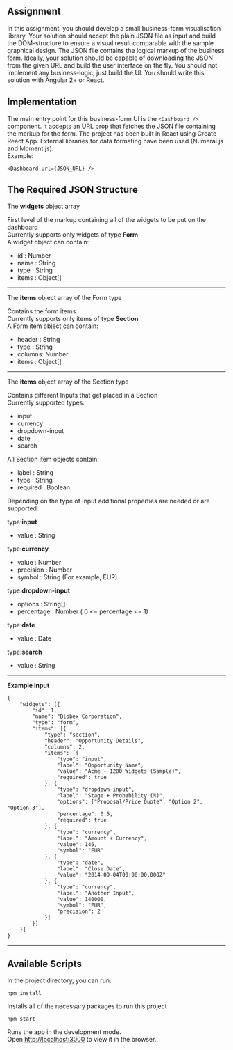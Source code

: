 ## Assignment

In this assignment, you should develop a small business-form visualisation library.
Your solution should accept the plain JSON file as input and build the DOM-structure
to ensure a visual result comparable with the sample graphical design.
The JSON file contains the logical markup of the business form.
Ideally, your solution should be capable of downloading the JSON from the given URL
and build the user interface on the fly.
You should not implement any business-logic, just build the UI.
You should write this solution with Angular 2+ or React.

## Implementation

The main entry point for this business-form UI is the `<Dashboard />` component.
It accepts an URL prop that fetches the JSON file containing the markup for the form. 
The project has been built in React using Create React App. External libraries for data formating have been used (Numeral.js and Moment.js).</br>
Example:
```
<Dashboard url={JSON_URL} />
```

## The Required JSON Structure

The **widgets** object array

First level of the markup containing all of the widgets to be put on the dashboard<br />
Currently supports only widgets of type **Form**<br />
A widget object can contain:<br />
* id : Number
* name : String
* type : String
* items : Object[]
---
The **items** object array of the Form type

Contains the form items.<br />
Currently supports only items of type **Section**<br />
A Form item object can contain:<br />
* header : String
* type : String
* columns: Number
* items : Object[]
---
The **items** object array of the Section type

Contains different Inputs that get placed in a Section<br />
Currently supported types:<br />
* input
* currency
* dropdown-input
* date
* search

All Section item objects contain:<br />
* label : String
* type : String
* required : Boolean

Depending on the type of Input additional properties are needed or are supported:

type:**input**
* value : String

type:**currency**
* value : Number
* precision : Number
* symbol : String (For example, EUR)

type:**dropdown-input**
* options : String[]
* percentage : Number ( 0 <= percentage <= 1)

type:**date**
* value : Date

type:**search**
* value : String

---

**Example input**
```
{
    "widgets": [{
        "id": 1,
        "name": "Blobex Corporation",
        "type": "form",
        "items": [{
            "type": "section",
            "header": "Opportunity Details",
            "columns": 2,
            "items": [{
                "type": "input",
                "label": "Opportunity Name",
                "value": "Acme - 1200 Widgets (Sample)",
                "required": true
            }, {
                "type": "dropdown-input",
                "label": "Stage + Probability (%)",
                "options": ["Proposal/Price Quote", "Option 2", "Option 3"],
                "percentage": 0.5,
                "required": true
            }, {
                "type": "currency",
                "label": "Amount + Currency",
                "value": 146,
                "symbol": "EUR"
            }, {
                "type": "date",
                "label": "Close Date",
                "value": "2014-09-04T00:00:00.000Z"
            }, {
                "type": "currency",
                "label": "Another Input",
                "value": 140000,
                "symbol": "EUR",
                "precision": 2
            }]
        }]
    }]
}
```

---

## Available Scripts

In the project directory, you can run:

```
npm install
```

Installs all of the necessary packages to run this project

```
npm start
```

Runs the app in the development mode.<br />
Open [http://localhost:3000](http://localhost:3000) to view it in the browser.


